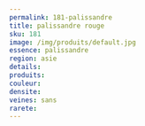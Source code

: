 ```yaml
---
permalink: 181-palissandre
title: palissandre rouge
sku: 181
image: /img/produits/default.jpg
essence: palissandre
region: asie
details: 
produits:
couleur: 
densite: 
veines: sans
rarete: 
---
```

